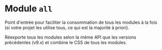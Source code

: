 # Module `all`

Point d'entrée pour faciliter la consommation de tous les modules à la fois (si votre projet les utilise tous, ce qui est la majorité à priori).

Réexporte tous les modules selon la même API que les versions précédentes (v9.x) et combine le CSS de tous les modules.
